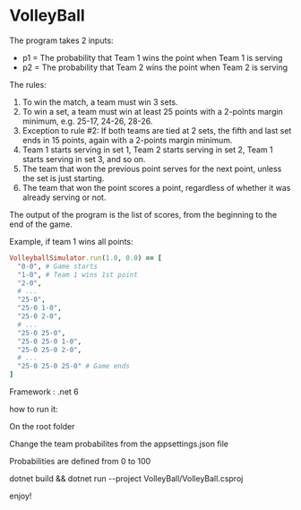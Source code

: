# VolleyBall
The program takes 2 inputs:
- p1 = The probability that Team 1 wins the point when Team 1 is serving
- p2 = The probability that Team 2 wins the point when Team 2 is serving

The rules:
1. To win the match, a team must win 3 sets.
2. To win a set, a team must win at least 25 points with a 2-points margin minimum, e.g. 25-17, 24-26, 28-26.
3. Exception to rule #2: If both teams are tied at 2 sets, the fifth and last set ends in 15 points, again with a 2-points margin minimum.
4. Team 1 starts serving in set 1, Team 2 starts serving in set 2, Team 1 starts serving in set 3, and so on.
5. The team that won the previous point serves for the next point, unless the set is just starting.
6. The team that won the point scores a point, regardless of whether it was already serving or not.

The output of the program is the list of scores, from the beginning to the end of the game.

Example, if team 1 wins all points:

```rb
VolleyballSimulator.run(1.0, 0.0) == [
  "0-0", # Game starts
  "1-0", # Team 1 wins 1st point
  "2-0",
  # ...
  "25-0",
  "25-0 1-0",
  "25-0 2-0",
  # ...
  "25-0 25-0",
  "25-0 25-0 1-0",
  "25-0 25-0 2-0",
  # ...
  "25-0 25-0 25-0" # Game ends
]
```


Framework : .net 6

how to run it:

On the root folder

Change the team probabilites from the appsettings.json file

Probabilities are defined from 0 to 100 

dotnet build && dotnet run --project VolleyBall/VolleyBall.csproj



enjoy!
